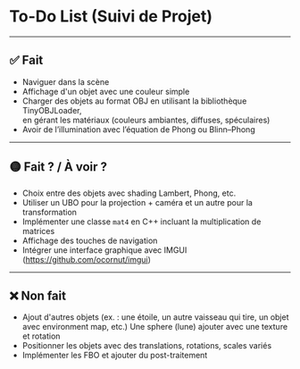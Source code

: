 # To-Do List (Suivi de Projet)

---

## ✅ Fait

- Naviguer dans la scène  
- Affichage d'un objet avec une couleur simple  
- Charger des objets au format OBJ en utilisant la bibliothèque TinyOBJLoader,  
  en gérant les matériaux (couleurs ambiantes, diffuses, spéculaires)  
- Avoir de l’illumination avec l’équation de Phong ou Blinn–Phong

---

## 🟡 Fait ? / À voir ?

- Choix entre des objets avec shading Lambert, Phong, etc.  
- Utiliser un UBO pour la projection + caméra et un autre pour la transformation  
- Implémenter une classe `mat4` en C++ incluant la multiplication de matrices
- Affichage des touches de navigation  
- Intégrer une interface graphique avec IMGUI (https://github.com/ocornut/imgui)
---

## ❌ Non fait

- Ajout d'autres objets (ex. : une étoile, un autre vaisseau qui tire, un objet avec environment map, etc.) Une sphere (lune) ajouter avec une texture et rotation 
- Positionner les objets avec des translations, rotations, scales variés  
- Implémenter les FBO et ajouter du post-traitement  

